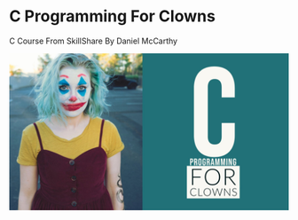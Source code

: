 # C Programming For Clowns

C Course From SkillShare By Daniel McCarthy

![Thumbnail](/assets/thumbnail.png "Thumbnail")
